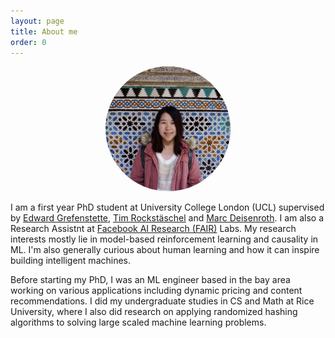 ```yaml
---
layout: page
title: About me
order: 0
---
```

<p align="center">
<img src="/images/yingchen.JPG" alt="profile" width="200" style="border-radius:50%"/>
</p>

I am a first year PhD student at University College London (UCL) supervised by [Edward Grefenstette](https://www.egrefen.com/), [Tim Rockstäschel](https://rockt.github.io/) and [Marc Deisenroth](https://deisenroth.cc/). I am also a Research Assistnt at [Facebook AI Research (FAIR)](https://ai.facebook.com/blog/fair-unveils-uk-phd-program-in-partnership-with-ucl/) Labs. My research interests mostly lie in model-based reinforcement learning and causality in ML. I'm also generally curious about human learning and how it can inspire building intelligent machines. 

Before starting my PhD, I was an ML engineer based in the bay area working on various applications including 
dynamic pricing and content recommendations. I did my undergraduate studies in CS and Math at Rice University, where I also did research on applying randomized hashing algorithms to solving large scaled machine learning problems. 